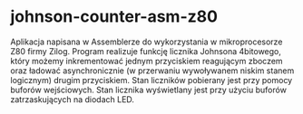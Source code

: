 # johnson-counter-asm-z80

Aplikacja napisana w Assemblerze do wykorzystania w mikroprocesorze Z80 firmy Zilog. Program realizuje funkcję licznika
Johnsona 4bitowego, który możemy inkrementować jednym przyciskiem reagującym zboczem oraz ładować asynchronicznie (w przerwaniu wywoływanem
niskim stanem logicznym) drugim przyciskiem. Stan liczników pobierany jest przy pomocy buforów wejściowych.
Stan licznika wyświetlany jest przy użyciu buforów zatrzaskujących na diodach LED.
